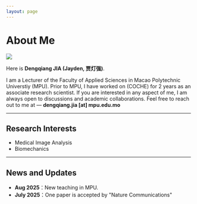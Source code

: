```yaml
---
layout: page
---
```


# About Me


 <img src="https://jdq818.github.io/dengqiangjia.jpg" class="floatpic">

Here is **Dengqiang JIA (Jayden, 贾灯强)**.<br>

I am a Lecturer of the Faculty of Applied Sciences in Macao Polytechnic Universtiy (MPU).
Prior to MPU, I have worked on (COCHE) for 2 years as an associate research scientist. 
If you are interested in any aspect of me, I am always open to discussions and academic collaborations. Feel free to reach out to me at — **dengqiang.jia [at] mpu.edu.mo**

---

## Research Interests

- Medical Image Analysis
- Biomechanics
---

## News and Updates

- **Aug 2025**：New teaching in MPU.
- **July 2025**：One paper is accepted by "Nature Communications"
<br>
